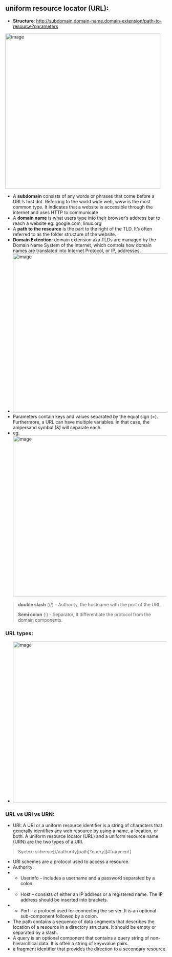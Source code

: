 ## uniform resource locator (URL):
- **Structure**: http://subdomain.domain-name.domain-extension/path-to-resource?parameters
<img width="484" alt="image" src="https://github.com/cybersome/CyberEssentials/assets/40174034/7395bf6a-74e6-4275-8e9d-9fb196d7a9dc">

- A **subdomain** consists of any words or phrases that come before a URL’s first dot. Referring to the world wide web, www is the most common type. It indicates that a website is accessible through the internet and uses HTTP to communicate
- A **domain name** is what users type into their browser’s address bar to reach a website eg. google.com, linux.org
- A **path to the resource** is the part to the right of the TLD. It’s often referred to as the folder structure of the website.
- **Domain Extention**: domain extension aka TLDs are managed by the Domain Name System of the Internet, which controls how domain names are translated into Internet Protocol, or IP, addresses.
- <img width="497" alt="image" src="https://github.com/cybersome/CyberEssentials/assets/40174034/707fa355-6740-42f7-9747-0453871c0640">
- Parameters contain keys and values separated by the equal sign (=). Furthermore, a URL can have multiple variables. In that case, the ampersand symbol (&) will separate each.
- eg. <img width="501" alt="image" src="https://github.com/cybersome/CyberEssentials/assets/40174034/0c724696-1495-4063-adc6-bd24464eae52">

> **double slash** (//) - Authority, the hostname with the port of the URL.
> 
> **Semi colon** (:) - Separator, It differentiate the protocol from the domain components.

### URL types:
- <img width="502" alt="image" src="https://github.com/cybersome/CyberEssentials/assets/40174034/54fbbebe-3204-40f5-bc1e-ff9a55ad470c">


### URL vs URI vs URN:
- URI: A URI or a uniform resource identifier is a string of characters that generally identifies any web resource by using a name, a location, or both. A uniform resource locator (URL) and a uniform resource name (URN) are the two types of a URI.
> Syntex: scheme:[//authority]path[?query][#fragment]
- URI schemes are a protocol used to access a resource.
- Authority:
- - Userinfo – includes a username and a password separated by a colon.
- - Host – consists of either an IP address or a registered name. The IP address should be inserted into brackets.
- - Port – a protocol used for connecting the server. It is an optional sub-component followed by a colon.
- The path contains a sequence of data segments that describes the location of a resource in a directory structure. It should be empty or separated by a slash.
- A query is an optional component that contains a query string of non-hierarchical data. It is often a string of key=value pairs.
- a fragment identifier that provides the direction to a secondary resource.









